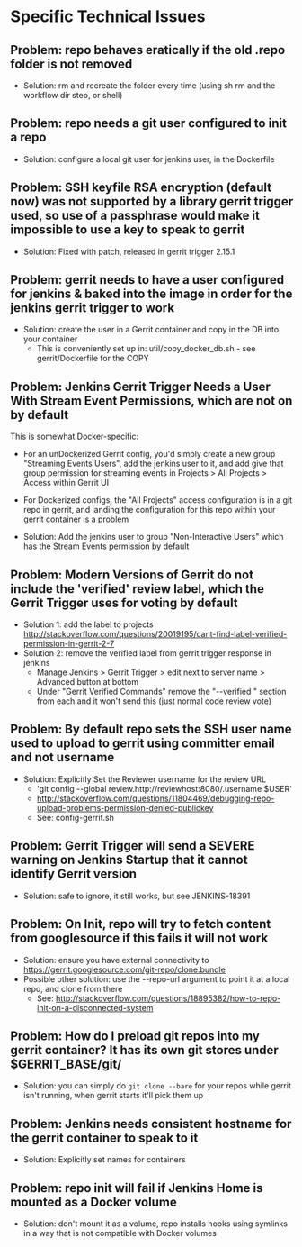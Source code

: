 # Specific Technical Issues

## Problem: repo behaves eratically if the old .repo folder is not removed
* Solution: rm and recreate the folder every time (using sh rm and the workflow dir step, or shell)

## Problem: repo needs a git user configured to init a repo
* Solution: configure a local git user for jenkins user, in the Dockerfile

## Problem: SSH keyfile RSA encryption (default now) was not supported by a library gerrit trigger used, so use of a passphrase would make it impossible to use a key to speak to gerrit
* Solution: Fixed with patch, released in gerrit trigger 2.15.1

## Problem: gerrit needs to have a user configured for jenkins & baked into the image in order for the jenkins gerrit trigger to work
* Solution: create the user in a Gerrit container and copy in the DB into your container
  - This is conveniently set up in: util/copy_docker_db.sh - see gerrit/Dockerfile for the COPY

## Problem: Jenkins Gerrit Trigger Needs a User With Stream Event Permissions, which are not on by default
This is somewhat Docker-specific:
* For an unDockerized Gerrit config, you'd simply create a new group "Streaming Events Users", add the jenkins user to it, and add give that group permission for streaming events in Projects > All Projects > Access within Gerrit UI
* For Dockerized configs, the "All Projects" access configuration is in a git repo in gerrit, and landing the configuration for this repo within your gerrit container is a problem

* Solution: Add the jenkins user to group "Non-Interactive Users" which has the Stream Events permission by default

## Problem: Modern Versions of Gerrit do not include the 'verified' review label, which the Gerrit Trigger uses for voting by default

* Solution 1: add the label to projects http://stackoverflow.com/questions/20019195/cant-find-label-verified-permission-in-gerrit-2-7
* Solution 2: remove the verified label from gerrit trigger response in jenkins
  - Manage Jenkins > Gerrit Trigger > edit next to server name > Advanced button at bottom 
  - Under "Gerrit Verified Commands" remove the "--verified <VERIFIED>" section from each and it won't send this (just normal code review vote)

## Problem: By default repo sets the SSH user name used to upload to gerrit using committer email and not username
* Solution: Explicitly Set the Reviewer username for the review URL
  - 'git config --global review.http://reviewhost:8080/.username $USER'
  - http://stackoverflow.com/questions/11804469/debugging-repo-upload-problems-permission-denied-publickey
  - See: config-gerrit.sh

## Problem: Gerrit Trigger will send a SEVERE warning on Jenkins Startup that it cannot identify Gerrit version
* Solution: safe to ignore, it still works, but see JENKINS-18391

## Problem: On Init, repo will try to fetch content from googlesource if this fails it will not work
* Solution: ensure you have external connectivity to https://gerrit.googlesource.com/git-repo/clone.bundle 
* Possible other solution: use the --repo-url argument to point it at a local repo, and clone from there
  - See: http://stackoverflow.com/questions/18895382/how-to-repo-init-on-a-disconnected-system

## Problem: How do I preload git repos into my gerrit container?   It has its own git stores under $GERRIT_BASE/git/
* Solution: you can simply do `git clone --bare` for your repos while gerrit isn't running, when gerrit starts it'll pick them up

## Problem: Jenkins needs consistent hostname for the gerrit container to speak to it
* Solution: Explicitly set names for containers

## Problem: repo init will fail if Jenkins Home is mounted as a Docker volume
* Solution: don't mount it as a volume, repo installs hooks using symlinks in a way that is not compatible with Docker volumes